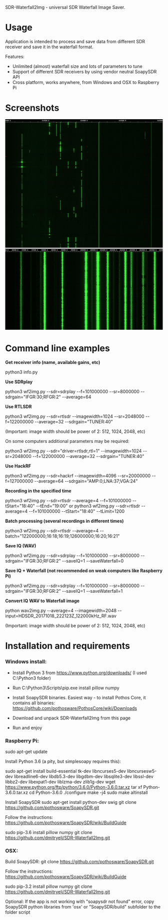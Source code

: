 SDR-Waterfall2Img - universal SDR Waterfall Image Saver.

# Usage
Application is intended to process and save data from different SDR receiver and save it in the waterfall format.

Features:
- Unlimited (almost) waterfall size and lots of parameters to tune
- Support of different SDR receivers by using vendor neutral SoapySDR API
- Cross platform, works anywhere, from Windows and OSX to Raspberry Pi

# Screenshots
![FM band](/screenshots/aviaBand.jpg)
![Avia band](/screenshots/fmBand.jpg)

# Command line examples

**Get receiver info (name, available gains, etc)**

python3 info.py

**Use SDRplay**

python3 wf2img.py --sdr=sdrplay --f=101000000 --sr=8000000 --sdrgain="IFGR:30;RFGR:2" --average=64

**Use RTLSDR**

python3 wf2img.py --sdr=rtlsdr --imagewidth=1024 --sr=2048000 --f=122000000 --average=32 --sdrgain="TUNER:40"

(Important: image width should be power of 2: 512, 1024, 2048, etc)

On some computers additional parameters may be required:

python3 wf2img.py --sdr="driver=rtlsdr,rtl=1" --imagewidth=1024 --sr=2048000 --f=122000000 --average=32 --sdrgain="TUNER:40"

**Use HackRF**

python3 wf2img.py --sdr=hackrf --imagewidth=4096 --sr=20000000 --f=127000000 --average=64 --sdrgain="AMP:0;LNA:37;VGA:24"

**Recording in the specified time**

python3 wf2img.py --sdr=rtlsdr --average=4 --f=101000000 --tStart="18:40" --tEnd="19:00"
or
python3 wf2img.py --sdr=rtlsdr --average=4 --f=101000000 --tStart="18:40" --tLimit=1200

**Batch processing (several recordings in different times)**

python3 wf2img.py --sdr=rtlsdr --average=4 --batch="122000000;16:18;16:19;126000000;16:20;16:21"

**Save IQ (WAV)**

python3 wf2img.py --sdr=sdrplay --f=101000000 --sr=8000000 --sdrgain="IFGR:30;RFGR:2" --saveIQ=1 --saveWaterfall=0

**Save IQ + Waterfall (not recommended on weak computers like Raspberry Pi)**

python3 wf2img.py --sdr=sdrplay --f=101000000 --sr=8000000 --sdrgain="IFGR:30;RFGR:2" --saveIQ=1 --saveWaterfall=1

**Convert IQ WAV to Waterfall image**

python wav2img.py --average=4 --imagewidth=2048 --input=HDSDR_20171018_222123Z_122000kHz_RF.wav

(Important: image width should be power of 2: 512, 1024, 2048, etc)

# Installation and requirements

### Windows install:

- Install Python 3 from https://www.python.org/downloads/ (I used C:\Python3 folder)

- Run C:\Python3\Scripts\pip.exe install pillow numpy

- Install SoapySDR binaries. Easiest way - to install Pothos Core, it contains all binaries:
https://github.com/pothosware/PothosCore/wiki/Downloads

- Download and unpack SDR-Waterfall2Img from this page

- Run and enjoy

### Raspberry Pi:

sudo apt-get update

Install Python 3.6 (a pity, but simplesoapy requires this):

sudo apt-get install build-essential tk-dev libncurses5-dev libncursesw5-dev libreadline6-dev libdb5.3-dev libgdbm-dev libsqlite3-dev libssl-dev libbz2-dev libexpat1-dev liblzma-dev zlib1g-dev
wget https://www.python.org/ftp/python/3.6.0/Python-3.6.0.tar.xz
tar xf Python-3.6.0.tar.xz
cd Python-3.6.0
./configure
make -j4
sudo make altinstall

Install SoapySDR
sudo apt-get install python-dev swig
git clone https://github.com/pothosware/SoapySDR.git

Follow the instructions:
https://github.com/pothosware/SoapySDR/wiki/BuildGuide

sudo pip-3.6 install pillow numpy
git clone https://github.com/dmitryelj/SDR-Waterfall2Img.git

### OSX:

Build SoapySDR:
git clone https://github.com/pothosware/SoapySDR.git

Follow the instructions:
https://github.com/pothosware/SoapySDR/wiki/BuildGuide

sudo pip-3.2 install pillow numpy
git clone https://github.com/dmitryelj/SDR-Waterfall2Img.git

Optional: If the app is not working with "soapysdr not found" error, copy SoapySDR python libraries from 'osx' or "SoapySDR/build" subfolder to the folder script

